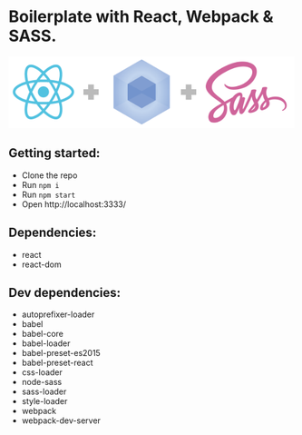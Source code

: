 # Boilerplate with React, Webpack & SASS.
![](./logo.png)

## Getting started:
- Clone the repo
- Run `npm i`
- Run `npm start`
- Open http://localhost:3333/


## Dependencies:

- react
- react-dom

## Dev dependencies:

- autoprefixer-loader
- babel
- babel-core
- babel-loader
- babel-preset-es2015
- babel-preset-react
- css-loader
- node-sass
- sass-loader
- style-loader
- webpack
- webpack-dev-server
